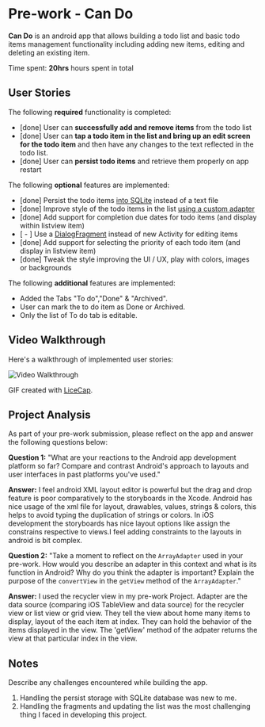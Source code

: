 # Pre-work - Can Do

**Can Do** is an android app that allows building a todo list and basic todo items management functionality including adding new items, editing and deleting an existing item.

Time spent: **20hrs** hours spent in total

## User Stories

The following **required** functionality is completed:

* [done] User can **successfully add and remove items** from the todo list
* [done] User can **tap a todo item in the list and bring up an edit screen for the todo item** and then have any changes to the text reflected in the todo list.
* [done] User can **persist todo items** and retrieve them properly on app restart

The following **optional** features are implemented:

* [done] Persist the todo items [into SQLite](http://guides.codepath.com/android/Persisting-Data-to-the-Device#sqlite) instead of a text file
* [done] Improve style of the todo items in the list [using a custom adapter](http://guides.codepath.com/android/Using-an-ArrayAdapter-with-ListView)
* [done] Add support for completion due dates for todo items (and display within listview item)
* [ - ] Use a [DialogFragment](http://guides.codepath.com/android/Using-DialogFragment) instead of new Activity for editing items
* [done] Add support for selecting the priority of each todo item (and display in listview item)
* [done] Tweak the style improving the UI / UX, play with colors, images or backgrounds

The following **additional** features are implemented:

* Added the Tabs "To do","Done" & "Archived".
* User can mark the to do item as Done or Archived.
* Only the list of To do tab is editable.

## Video Walkthrough

Here's a walkthrough of implemented user stories:

<img src='http://i.imgur.com/W4jDdVF.gif' title='Video Walkthrough' width='' alt='Video Walkthrough' />

GIF created with [LiceCap](http://www.cockos.com/licecap/).

## Project Analysis

As part of your pre-work submission, please reflect on the app and answer the following questions below:

**Question 1:** "What are your reactions to the Android app development platform so far? Compare and contrast Android's approach to layouts and user interfaces in past platforms you've used."

**Answer:** I feel android XML layout editor is powerful but the drag and drop feature is poor comparatively to the storyboards in the Xcode. Android has nice usage of the xml file for layout, drawables, values, strings & colors, this helps to avoid typing the duplication of strings or colors. In iOS development the storyboards has nice layout options like assign the constrains respective to views.I feel adding constraints to the layouts in android is bit complex.

**Question 2:** "Take a moment to reflect on the `ArrayAdapter` used in your pre-work. How would you describe an adapter in this context and what is its function in Android? Why do you think the adapter is important? Explain the purpose of the `convertView` in the `getView` method of the `ArrayAdapter`."

**Answer:** I used the recycler view in my pre-work Project. Adapter are the data source (comparing iOS TableView and data source) for the recycler view or list view or grid view. They tell the view about home many items to display, layout of the each item at index. They can hold the behavior of the items displayed in the view. The 'getView'  method of the adpater returns the view at that particular index in the view.  

## Notes
Describe any challenges encountered while building the app.
1) Handling the persist storage with SQLite database was new to me.
2) Handling the fragments and updating the list was the most challenging thing I faced in developing this project.

